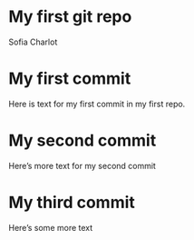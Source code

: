 My first git repo
================
Sofia Charlot

# My first commit

Here is text for my first commit in my first repo.

# My second commit

Here’s more text for my second commit

# My third commit

Here’s some more text
